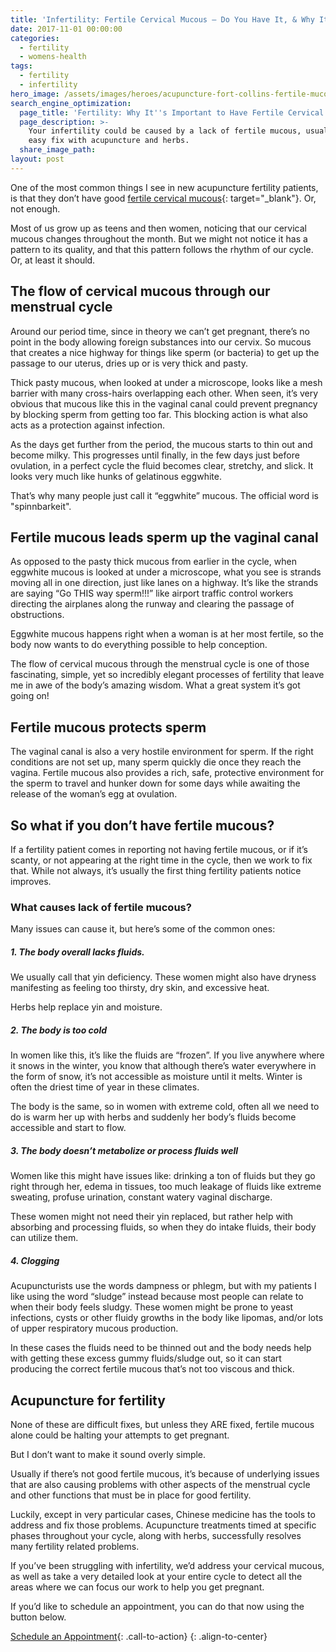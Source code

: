 ```yaml
---
title: 'Infertility: Fertile Cervical Mucous – Do You Have It, & Why It’s Important'
date: 2017-11-01 00:00:00
categories:
  - fertility
  - womens-health
tags:
  - fertility
  - infertility
hero_image: /assets/images/heroes/acupuncture-fort-collins-fertile-mucous.jpg
search_engine_optimization:
  page_title: 'Fertility: Why It''s Important to Have Fertile Cervical Mucous'
  page_description: >-
    Your infertility could be caused by a lack of fertile mucous, usually an
    easy fix with acupuncture and herbs.
  share_image_path:
layout: post
---
```


One of the most common things I see in new acupuncture fertility patients, is that they don’t have good [fertile cervical mucous](https://www.babymed.com/cervical-mucus-changes-egg-white-ewcm-and-fertility){: target="_blank"}. Or, not enough.

Most of us grow up as teens and then women, noticing that our cervical mucous changes throughout the month. But we might not notice it has a pattern to its quality, and that this pattern follows the rhythm of our cycle. Or, at least it should.

## The flow of cervical mucous through our menstrual cycle

Around our period time, since in theory we can’t get pregnant, there’s no point in the body allowing foreign substances into our cervix. So mucous that creates a nice highway for things like sperm (or bacteria) to get up the passage to our uterus, dries up or is very thick and pasty.

Thick pasty mucous, when looked at under a microscope, looks like a mesh barrier with many cross-hairs overlapping each other. When seen, it’s very obvious that mucous like this in the vaginal canal could prevent pregnancy by blocking sperm from getting too far. This blocking action is what also acts as a protection against infection.

As the days get further from the period, the mucous starts to thin out and become milky. This progresses until finally, in the few days just before ovulation, in a perfect cycle the fluid becomes clear, stretchy, and slick. It looks very much like hunks of gelatinous eggwhite.

That’s why many people just call it “eggwhite” mucous. The official word is "spinnbarkeit".

## Fertile mucous leads sperm up the vaginal canal

As opposed to the pasty thick mucous from earlier in the cycle, when eggwhite mucous is looked at under a microscope, what you see is strands moving all in one direction, just like lanes on a highway. It’s like the strands are saying “Go THIS way sperm!!!” like airport traffic control workers directing the airplanes along the runway and clearing the passage of obstructions.

Eggwhite mucous happens right when a woman is at her most fertile, so the body now wants to do everything possible to help conception.

The flow of cervical mucous through the menstrual cycle is one of those fascinating, simple, yet so incredibly elegant processes of fertility that leave me in awe of the body’s amazing wisdom. What a great system it’s got going on!

## Fertile mucous protects sperm

The vaginal canal is also a very hostile environment for sperm. If the right conditions are not set up, many sperm quickly die once they reach the vagina. Fertile mucous also provides a rich, safe, protective environment for the sperm to travel and hunker down for some days while awaiting the release of the woman’s egg at ovulation.

## So what if you don’t have fertile mucous?

If a fertility patient comes in reporting not having fertile mucous, or if it’s scanty, or not appearing at the right time in the cycle, then we work to fix that. While not always, it’s usually the first thing fertility patients notice improves.

### What causes lack of fertile mucous?

Many issues can cause it, but here’s some of the common ones:

##### 1. The body overall lacks fluids.

We usually call that yin deficiency. These women might also have dryness manifesting as feeling too thirsty, dry skin, and excessive heat.

Herbs help replace yin and moisture.

##### 2. The body is too cold

In women like this, it’s like the fluids are “frozen”. If you live anywhere where it snows in the winter, you know that although there’s water everywhere in the form of snow, it’s not accessible as moisture until it melts. Winter is often the driest time of year in these climates.

The body is the same, so in women with extreme cold, often all we need to do is warm her up with herbs and suddenly her body’s fluids become accessible and start to flow.

##### 3. The body doesn’t metabolize or process fluids well

Women like this might have issues like: drinking a ton of fluids but they go right through her, edema in tissues, too much leakage of fluids like extreme sweating, profuse urination, constant watery vaginal discharge.

These women might not need their yin replaced, but rather help with absorbing and processing fluids, so when they do intake fluids, their body can utilize them.

##### 4. Clogging

Acupuncturists use the words dampness or phlegm, but with my patients I like using the word “sludge” instead because most people can relate to when their body feels sludgy. These women might be prone to yeast infections, cysts or other fluidy growths in the body like lipomas, and/or lots of upper respiratory mucous production.

In these cases the fluids need to be thinned out and the body needs help with getting these excess gummy fluids/sludge out, so it can start producing the correct fertile mucous that’s not too viscous and thick.

## Acupuncture for fertility

None of these are difficult fixes, but unless they ARE fixed, fertile mucous alone could be halting your attempts to get pregnant.

But I don’t want to make it sound overly simple.

Usually if there’s not good fertile mucous, it’s because of underlying issues that are also causing problems with other aspects of the menstrual cycle and other functions that must be in place for good fertility.

Luckily, except in very particular cases, Chinese medicine has the tools to address and fix those problems. Acupuncture treatments timed at specific phases throughout your cycle, along with herbs, successfully resolves many fertility related problems.

If you’ve been struggling with infertility, we’d address your cervical mucous, as well as take a very detailed look at your entire cycle to detect all the areas where we can focus our work to help you get pregnant. 

If you’d like to schedule an appointment, you can do that now using the button below.

[Schedule an Appointment](/make-an-appointment/){: .call-to-action}
{: .align-to-center}